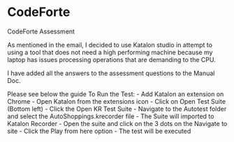 # CodeForte
CodeForte Assessment


As mentioned in the email, I decided to use Katalon studio in attempt to using a tool that does not need a high 
performing machine because my laptop has issues processing operations that are demanding to the CPU. 

I have added all the answers to the assessment questions to the Manual Doc. 

Please see below the guide To Run the Test: 
		- Add Katalon an extension on Chrome 
		- Open Katalon from the extensions icon 
		- Click on Open Test Suite (Bottom left)
		- Click the Open KR Test Suite
		- Navigate to the Autotest folder and select the AutoShoppings.krecorder file
		- The Suite will imported to Katalon Recorder 
		- Open the suite and click on the 3 dots on the Navigate to site 
		- Click the Play from here option 
		- The test will be executed 